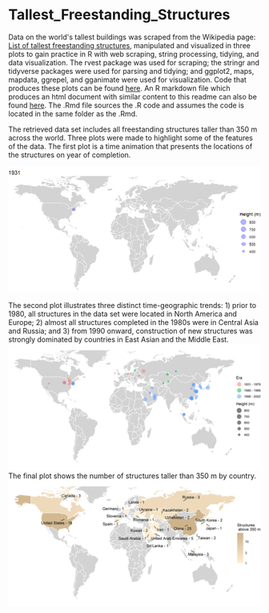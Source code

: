 # Tallest_Freestanding_Structures

Data on the world's tallest buildings was scraped from the Wikipedia page: [List of tallest freestanding structures](https://en.wikipedia.org/wiki/List_of_tallest_freestanding_structures), manipulated and visualized in three plots to gain practice in R with web scraping, string processing, tidying, and data visualization. The rvest package was used for scraping; the stringr and tidyverse packages were used for parsing and tidying; and ggplot2, maps, mapdata, ggrepel, and gganimate were used for visualization. Code that produces these plots can be found [here](https://github.com/corrigan-r/Tallest_Freestanding_Structures/blob/main/tallest_structures_code.R). An R markdown file which produces an html document with similar content to this readme can also be found [here](https://github.com/corrigan-r/Tallest_Freestanding_Structures/blob/main/tallest_structures.Rmd). The .Rmd file sources the .R code and assumes the code is located in the same folder as the .Rmd.

The retrieved data set includes all freestanding structures taller than 350 m across the world. Three plots were made to highlight some of the features of the data. 
 The first plot is a time animation that presents the locations of the structures on year of completion.

![alt text](https://github.com/corrigan-r/Tallest_Freestanding_Structures/blob/main/animation_plot.gif)

The second plot illustrates three distinct time-geographic trends: 1) prior to 1980, all structures in the data set were located in North America and Europe; 2) almost all structures completed in the 1980s were in Central Asia and Russia; and 3) from 1990 onward, construction of new structures was strongly dominated by countries in East Asian and the Middle East.
![alt text](https://github.com/corrigan-r/Tallest_Freestanding_Structures/blob/main/era_plot.png)
The final plot shows the number of structures taller than 350 m by country.
![alt text](https://github.com/corrigan-r/Tallest_Freestanding_Structures/blob/main/density_plot.png)
